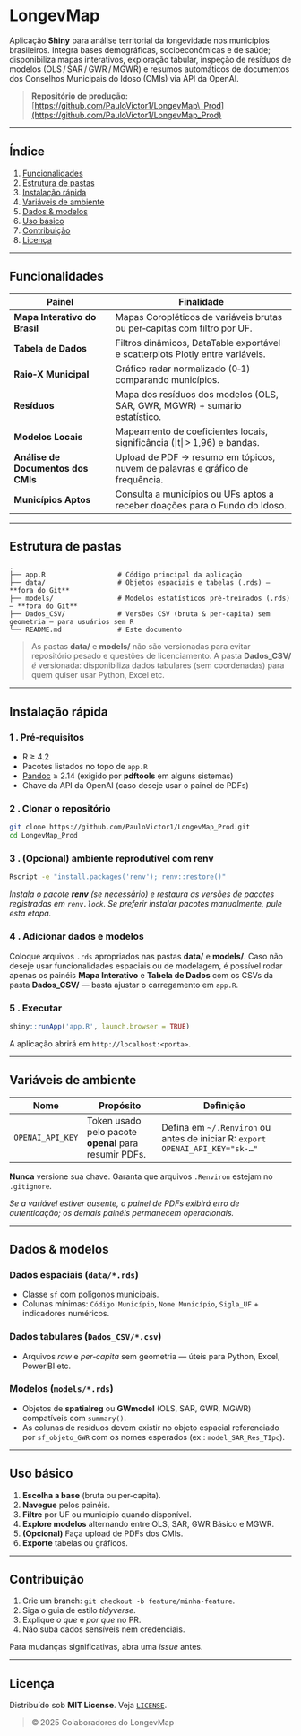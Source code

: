 # LongevMap

Aplicação **Shiny** para análise territorial da longevidade nos municípios brasileiros. Integra bases demográficas, socioeconômicas e de saúde; disponibiliza mapas interativos, exploração tabular, inspeção de resíduos de modelos (OLS / SAR / GWR / MGWR) e resumos automáticos de documentos dos Conselhos Municipais do Idoso (CMIs) via API da OpenAI.

> **Repositório de produção:** [https://github.com/PauloVictor1/LongevMap\_Prod](https://github.com/PauloVictor1/LongevMap_Prod)

---

## Índice

1. [Funcionalidades](#funcionalidades)
2. [Estrutura de pastas](#estrutura-de-pastas)
3. [Instalação rápida](#instalação-rápida)
4. [Variáveis de ambiente](#variáveis-de-ambiente)
5. [Dados & modelos](#dados--modelos)
6. [Uso básico](#uso-básico)
7. [Contribuição](#contribuição)
8. [Licença](#licença)

---

## Funcionalidades

| Painel                             | Finalidade                                                                     |
| ---------------------------------- | ------------------------------------------------------------------------------ |
| **Mapa Interativo do Brasil**      | Mapas Coropléticos de variáveis brutas ou per‑capitas com filtro por UF.       |
| **Tabela de Dados**                | Filtros dinâmicos, DataTable exportável e scatterplots Plotly entre variáveis. |
| **Raio‑X Municipal**               | Gráfico radar normalizado (0‑1) comparando municípios.                         |
| **Resíduos**                       | Mapa dos resíduos dos modelos (OLS, SAR, GWR, MGWR) + sumário estatístico.     |
| **Modelos Locais**                 | Mapeamento de coeficientes locais, significância (\|t\| > 1,96) e bandas.      |
| **Análise de Documentos dos CMIs** | Upload de PDF → resumo em tópicos, nuvem de palavras e gráfico de frequência.  |
| **Municípios Aptos**               | Consulta a municípios ou UFs aptos a receber doações para o Fundo do Idoso.    |

---

## Estrutura de pastas

```text
.
├── app.R                  # Código principal da aplicação
├── data/                  # Objetos espaciais e tabelas (.rds) – **fora do Git**
├── models/                # Modelos estatísticos pré‑treinados (.rds) – **fora do Git**
├── Dados_CSV/             # Versões CSV (bruta & per‑capita) sem geometria – para usuários sem R
└── README.md              # Este documento
```

> As pastas **data/** e **models/** não são versionadas para evitar repositório pesado e questões de licenciamento. A pasta **Dados\_CSV/** *é* versionada: disponibiliza dados tabulares (sem coordenadas) para quem quiser usar Python, Excel etc.

---

## Instalação rápida

### 1 . Pré‑requisitos

* R ≥ 4.2
* Pacotes listados no topo de `app.R`
* [Pandoc](https://pandoc.org) ≥ 2.14 (exigido por **pdftools** em alguns sistemas)
* Chave da API da OpenAI (caso deseje usar o painel de PDFs)

### 2 . Clonar o repositório

```bash
git clone https://github.com/PauloVictor1/LongevMap_Prod.git
cd LongevMap_Prod
```

### 3 . (Opcional) ambiente reprodutível com **renv**

```bash
Rscript -e "install.packages('renv'); renv::restore()"
```

*Instala o pacote **renv** (se necessário) e restaura as versões de pacotes registradas em `renv.lock`. Se preferir instalar pacotes manualmente, pule esta etapa.*

### 4 . Adicionar dados e modelos

Coloque arquivos `.rds` apropriados nas pastas **data/** e **models/**. Caso não deseje usar funcionalidades espaciais ou de modelagem, é possível rodar apenas os painéis **Mapa Interativo** e **Tabela de Dados** com os CSVs da pasta **Dados\_CSV/** — basta ajustar o carregamento em `app.R`.

### 5 . Executar

```r
shiny::runApp('app.R', launch.browser = TRUE)
```

A aplicação abrirá em `http://localhost:<porta>`.

---

## Variáveis de ambiente

| Nome             | Propósito                                             | Definição                                                                     |
| ---------------- | ----------------------------------------------------- | ----------------------------------------------------------------------------- |
| `OPENAI_API_KEY` | Token usado pelo pacote **openai** para resumir PDFs. | Defina em `~/.Renviron` ou antes de iniciar R: `export OPENAI_API_KEY="sk-…"` |

**Nunca** versione sua chave. Garanta que arquivos `.Renviron` estejam no `.gitignore`.

*Se a variável estiver ausente, o painel de PDFs exibirá erro de autenticação; os demais painéis permanecem operacionais.*

---

## Dados & modelos

### Dados espaciais (`data/*.rds`)

* Classe `sf` com polígonos municipais.
* Colunas mínimas: `Código Município`, `Nome Município`, `Sigla_UF` + indicadores numéricos.

### Dados tabulares (`Dados_CSV/*.csv`)

* Arquivos *raw* e *per‑capita* sem geometria — úteis para Python, Excel, Power BI etc.

### Modelos (`models/*.rds`)

* Objetos de **spatialreg** ou **GWmodel** (OLS, SAR, GWR, MGWR) compatíveis com `summary()`.
* As colunas de resíduos devem existir no objeto espacial referenciado por `sf_objeto_GWR` com os nomes esperados (ex.: `model_SAR_Res_TIpc`).

---

## Uso básico

1. **Escolha a base** (bruta ou per‑capita).
2. **Navegue** pelos painéis.
3. **Filtre** por UF ou município quando disponível.
4. **Explore modelos** alternando entre OLS, SAR, GWR Básico e MGWR.
5. **(Opcional)** Faça upload de PDFs dos CMIs.
6. **Exporte** tabelas ou gráficos.

---

## Contribuição

1. Crie um branch: `git checkout -b feature/minha-feature`.
2. Siga o guia de estilo *tidyverse*.
3. Explique *o que* e *por que* no PR.
4. Não suba dados sensíveis nem credenciais.

Para mudanças significativas, abra uma *issue* antes.

---

## Licença

Distribuído sob **MIT License**. Veja [`LICENSE`](LICENSE).

> © 2025 Colaboradores do LongevMap
